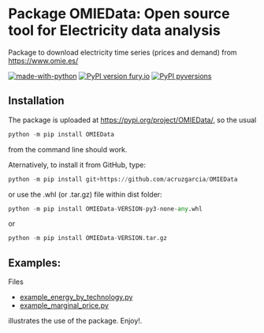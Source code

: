 # Package OMIEData: Open source tool for Electricity data analysis
Package to download electricity time series (prices and demand) from https://www.omie.es/

[![made-with-python](https://img.shields.io/badge/Made%20with-Python-1f425f.svg)](https://www.python.org/)
[![PyPI version fury.io](https://img.shields.io/pypi/v/OMIEData.svg)](https://pypi.org/project/OMIEData/)
[![PyPI pyversions](https://img.shields.io/pypi/pyversions/OMIEData.svg)](https://pypi.python.org/pypi/OMIEData/)



## Installation 

The package is uploaded at https://pypi.org/project/OMIEData/, so the usual

```python
python -m pip install OMIEData

```
from the command line should work. 

Aternatively, to install it from GitHub, type:

```python
python -m pip install git+https://github.com/acruzgarcia/OMIEData

```

or use the .whl (or .tar.gz) file within dist folder:

```python
python -m pip install OMIEData-VERSION-py3-none-any.whl

```
or

```python
python -m pip install OMIEData-VERSION.tar.gz

```

## Examples:

Files 

- [example_energy_by_technology.py](https://github.com/acruzgarcia/OMIEData/blob/dev/example_energy_by_technology.py)
- [example_marginal_price.py](https://github.com/acruzgarcia/OMIEData/blob/dev/example_marginal_price.py)

illustrates the use of the package. Enjoy!.
